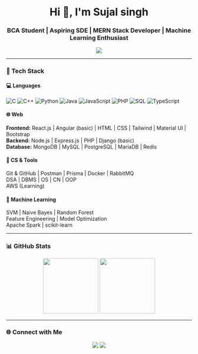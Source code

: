 <h1 align="center">Hi 👋, I'm Sujal singh</h1>
<h3 align="center">BCA Student | Aspiring SDE | MERN Stack Developer | Machine Learning Enthusiast</h3>

<!-- Typing SVG Animation -->
<p align="center">
  <img src="https://readme-typing-svg.herokuapp.com?size=22&duration=4000&color=00C7F7&center=true&vCenter=true&width=600&lines=💻+Passionate+about+Coding;🌐+MERN+Stack+Developer;🤖+Machine+Learning+Enthusiast;🚀+Aspiring+Software+Engineer" />
</p>

---

### 🔧 Tech Stack

#### 💻 Languages
![C](https://img.shields.io/badge/C-A8B9CC?style=for-the-badge&logo=c&logoColor=white)
![C++](https://img.shields.io/badge/C++-00599C?style=for-the-badge&logo=c%2B%2B&logoColor=white)
![Python](https://img.shields.io/badge/Python-3776AB?style=for-the-badge&logo=python&logoColor=white)
![Java](https://img.shields.io/badge/Java-ED8B00?style=for-the-badge&logo=java&logoColor=white)
![JavaScript](https://img.shields.io/badge/JavaScript-F7DF1E?style=for-the-badge&logo=javascript&logoColor=black)
![PHP](https://img.shields.io/badge/PHP-777BB4?style=for-the-badge&logo=php&logoColor=white)
![SQL](https://img.shields.io/badge/SQL-336791?style=for-the-badge&logo=postgresql&logoColor=white)
![TypeScript](https://img.shields.io/badge/TypeScript-007ACC?style=for-the-badge&logo=typescript&logoColor=white)

#### 🌐 Web
**Frontend:** React.js | Angular (basic) | HTML | CSS | Tailwind | Material UI | Bootstrap  
**Backend:** Node.js | Express.js | PHP | Django (basic)  
**Database:** MongoDB | MySQL | PostgreSQL | MariaDB | Redis  

#### 🧠 CS & Tools
Git & GitHub | Postman | Prisma | Docker | RabbitMQ  
DSA | DBMS | OS | CN | OOP  
AWS (Learning)  

#### 🤖 Machine Learning
SVM | Naive Bayes | Random Forest  
Feature Engineering | Model Optimization  
Apache Spark | scikit-learn  

---

### 📊 GitHub Stats
<p align="center">
  <img src="https://github-readme-stats.vercel.app/api?username=aryanbha123&show_icons=true&theme=radical" height="150"/>
  <img src="https://github-readme-streak-stats.herokuapp.com/?user=aryanbha123&theme=radical" height="150"/>
</p>

---

### 🌐 Connect with Me
<p align="center">
  <a href="https://www.linkedin.com/in/aryan-bhandari"><img src="https://img.shields.io/badge/LinkedIn-0077B5?style=for-the-badge&logo=linkedin&logoColor=white"/></a>
  <a href="mailto:aryan@example.com"><img src="https://img.shields.io/badge/Email-D14836?style=for-the-badge&logo=gmail&logoColor=white"/></a>
</p>
